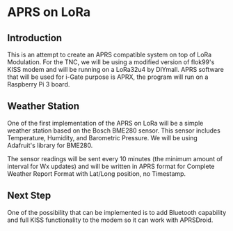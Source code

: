 # APRS on LoRa

## Introduction
This is an attempt to create an APRS compatible system on top of LoRa Modulation. For the TNC, we will be using a modified version of flok99's KISS modem and will be running on a LoRa32u4 by DIYmall. APRS software that will be used for i-Gate purpose is APRX, the program will run on a Raspberry Pi 3 board.

## Weather Station
One of the first implementation of the APRS on LoRa will be a simple weather station based on the Bosch BME280 sensor. This sensor includes Temperature, Humidity, and Barometric Pressure. We will be using Adafruit's library for BME280.

The sensor readings will be sent every 10 minutes (the minimum amount of interval for Wx updates) and will be written in APRS format for Complete Weather Report Format with Lat/Long position, no Timestamp.

## Next Step
One of the possibility that can be implemented is to add Bluetooth capability and full KISS functionality to the modem so it can work with APRSDroid.
